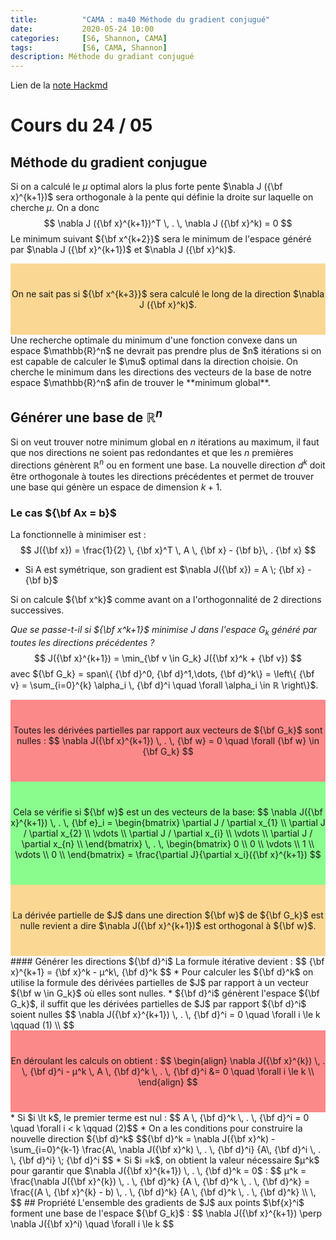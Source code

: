 ```yaml
---
title:          "CAMA : ma40 Méthode du gradient conjugué"
date:           2020-05-24 10:00
categories:     [S6, Shannon, CAMA]
tags:           [S6, CAMA, Shannon]
description: Méthode du gradiant conjugué
---
```

Lien de la [note Hackmd](https://hackmd.io/@lemasymasa/H1W-VsW2L)
# Cours du 24 / 05

## Méthode du gradient conjugue

Si on a calculé le $\mu$ optimal alors la plus forte pente $\nabla J ({\bf x}^{k+1})$ sera orthogonale à la pente qui définie la droite sur laquelle on cherche $\mu$. On a donc
$$
\nabla J ({\bf x}^{k+1})^T \, . \, \nabla J ({\bf x}^k) = 0
$$
Le minimum suivant ${\bf x^{k+2}}$ sera le minimum de l'espace généré par $\nabla J ({\bf x}^{k+1})$ et $\nabla J ({\bf x}^k)$.
<div style="background-color:rgba(250, 178, 45, 0.5); text-align:center; vertical-align: middle; padding:40px 0;"  markdown="1">
On ne sait pas si ${\bf x^{k+3}}$ sera calculé le long de la direction $\nabla J ({\bf x}^k)$.
</div>
Une recherche optimale du minimum d'une fonction convexe dans un espace $\mathbb{R}^n$ ne devrait pas prendre plus de $n$ itérations si on est capable de calculer le $\mu$ optimal dans la direction choisie.
On cherche le minimum dans les directions des vecteurs de la base de notre espace $\mathbb{R}^n$ afin de trouver le **minimum global**.

## Générer une base de $\mathbb{R}^n$
Si on veut trouver notre minimum global en $n$ itérations au maximum, il faut que nos directions ne soient pas redondantes et que les $n$ premières directions génèrent $\mathbb{R}^n$ ou en forment une base.
La nouvelle direction $d^k$ doit être orthogonale à toutes les directions précédentes et permet de trouver une base qui génère un espace de dimension $k + 1$.
### Le cas ${\bf Ax = b}$
La fonctionnelle à minimiser est :
$$
J({\bf x}) = \frac{1}{2} \, {\bf x}^T \, A \, {\bf x} - {\bf b}\, . {\bf x}
$$
* Si A est symétrique, son gradient est $\nabla J({\bf x}) = A \; {\bf x} - {\bf b}$

Si on calcule ${\bf x^k}$ comme avant on a l'orthogonnalité de 2 directions successives.

*Que se passe-t-il si ${\bf x^k+1}$ minimise $J$ dans l'espace $G_k$ généré par toutes les directions précédentes ?*
$$
J({\bf x}^{k+1}) = \min_{\bf v \in G_k} J({\bf x}^k + {\bf v})
$$
avec ${\bf G_k} = span\{ {\bf d}^0, {\bf d}^1,\dots, {\bf d}^k\} =  \left\{ {\bf v} = \sum_{i=0}^{k} \alpha_i \, {\bf d}^i \quad \forall \alpha_i \in ℝ \right\}$.
<div style="background-color:rgba(252, 23, 23, 0.5); text-align:center; vertical-align: middle; padding:40px 0;"  markdown="1">
Toutes les dérivées partielles par rapport aux vecteurs de ${\bf G_k}$ sont nulles :
$$
\nabla J({\bf x}^{k+1}) \, . \, {\bf w} = 0 \quad \forall {\bf w} \in {\bf G_k}
$$
</div>
<div style="background-color:rgba(23, 252, 31, 0.5); text-align:center; vertical-align: middle; padding:40px 0;"  markdown="1">
Cela se vérifie si ${\bf w}$ est un des vecteurs de la base:
$$ 
\nabla J({\bf x}^{k+1}) \, . \, {\bf e}_i = \begin{bmatrix}
\partial J / \partial x_{1} \\
\partial J / \partial x_{2} \\
\vdots \\
\partial J / \partial x_{i} \\
\vdots \\
\partial J / \partial x_{n} \\
\end{bmatrix}
\, . \,
\begin{bmatrix}
0 \\
0 \\
\vdots \\
1 \\
\vdots \\
0 \\
\end{bmatrix} =
\frac{\partial J}{\partial x_i}({\bf x}^{k+1}) 
$$
</div>
<div style="background-color:rgba(250, 178, 45, 0.5); text-align:center; vertical-align: middle; padding:40px 0;"  markdown="1">
La dérivée partielle de $J$ dans une direction ${\bf w}$ de ${\bf G_k}$ est nulle revient a dire  $\nabla J({\bf x}^{k+1})$ est orthogonal à ${\bf w}$.
</div>
#### Générer les directions  ${\bf d}^i$
La formule itérative devient :
$$
{\bf x}^{k+1} =  {\bf x}^k - µ^k\, {\bf d}^k
$$
* Pour calculer les ${\bf d}^k$ on utilise la formule des dérivées partielles de $J$ par rapport à un vecteur ${\bf w \in G_k}$ où elles sont nulles.
* ${\bf d}^i$ génèrent l'espace ${\bf G_k}$, il suffit que les dérivées partielles de $J$ par rapport ${\bf d}^i$ soient nulles
$$
\nabla J({\bf x}^{k+1}) \, . \, {\bf d}^i = 0 \quad \forall i \le k \qquad (1) \\
$$
<div style="background-color:rgba(252, 23, 23, 0.5); text-align:center; vertical-align: middle; padding:40px 0;"  markdown="1">
En déroulant les calculs on obtient : 
$$
\begin{align}
\nabla J({\bf x}^{k}) \, . \, {\bf d}^i - µ^k \, A \, {\bf d}^k \, . \, {\bf d}^i &= 0 \quad \forall i \le k \\
\end{align}
$$
</div>
* Si $i \lt k$, le premier terme est nul : $$ A \, {\bf d}^k \, . \, {\bf d}^i = 0 \quad \forall i < k \qquad (2)$$
    * On a les conditions pour construire la nouvelle direction ${\bf d}^k$ $${\bf d}^k = \nabla J({\bf x}^k) 
            - \sum_{i=0}^{k-1} \frac{A\, \nabla J({\bf x}^k) \, . \, {\bf d}^i}
                                    {A\, {\bf d}^i \, . \, {\bf d}^i} \; {\bf d}^i $$
* Si $i =k$, on obtient la valeur nécessaire $µ^k$ pour garantir que $\nabla J({\bf x}^{k+1}) \, . \, {\bf d}^k = 0$ : $$
µ^k = \frac{\nabla J({\bf x}^{k}) \, . \, {\bf d}^k}
         {A \, {\bf d}^k \, . \, {\bf d}^k}
 = \frac{(A \, {\bf x}^{k} - b) \, . \, {\bf d}^k}
         {A \, {\bf d}^k \, . \, {\bf d}^k} \\
\,         
$$
## Propriété
L'ensemble des gradients de $J$ aux points $\bf{x}^i$ forment une base de l'espace ${\bf G_k}$ : 
$$
\nabla J({\bf x}^{k+1}) \perp \nabla J({\bf x}^i) \quad \forall i \le k
$$